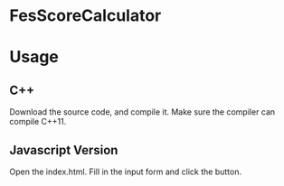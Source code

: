 # FesScoreCalculator
# Usage 
## C++
Download the source code, and compile it. Make sure the compiler can compile C++11.
## Javascript Version
Open the index.html. Fill in the input form and click the button.
